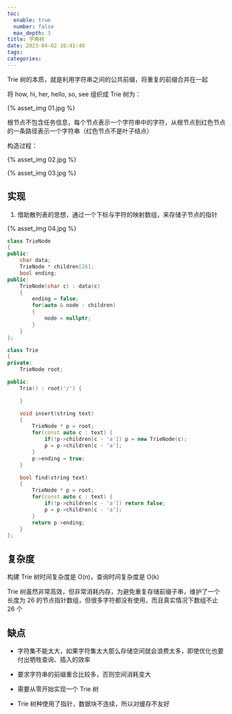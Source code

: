 ```yaml
---
toc:
  enable: true
  number: false
  max_depth: 3
title: 字典树
date: 2023-04-02 16:41:40
tags:
categories:
---
```


Trie 树的本质，就是利用字符串之间的公共前缀，将重复的前缀合并在一起

将 how, hi, her, hello, so, see 组织成 Trie 树为：

{% asset_img 01.jpg %}

根节点不包含任务信息，每个节点表示一个字符串中的字符，从根节点到红色节点的一条路径表示一个字符串（红色节点不是叶子结点）

构造过程：

{% asset_img 02.jpg %}

{% asset_img 03.jpg %}

## 实现

1. 借助散列表的思想，通过一个下标与字符的映射数组，来存储子节点的指针

{% asset_img 04.jpg %}

```cpp
class TrieNode
{
public:
    char data;
    TrieNode * children[26];
    bool ending;
public:
    TrieNode(char c) : data(c)
    {
        ending = false;
        for(auto & node : children)
        {
            node = nullptr;
        }
    }
};

class Trie
{
private:
    TrieNode root;

public:
    Trie() : root('/') {

    }

    void insert(string text)
    {
        TrieNode * p = root;
        for(const auto c : text) {
            if(!p->children[c - 'a']) p = new TrieNode(c);
            p = p->children[c - 'a'];
        }
        p->ending = true;
    }

    bool find(string text)
    {
        TrieNode * p = root;
        for(const auto c : text) {
            if(!p->children[c - 'a']) return false;
            p = p->children[c - 'a'];
        }
        return p->ending;
    }
};
```

## 复杂度

构建 Trie 树时间复杂度是 O(n)，查询时间复杂度是 O(k)

Trie 树虽然非常高效，但非常消耗内存，为避免重复存储前缀子串，维护了一个长度为 26 的节点指针数组，但很多字符都没有使用，而且真实情况下数组不止 26 个

## 缺点

- 字符集不能太大，如果字符集太大那么存储空间就会浪费太多，即使优化也要付出牺牲查询、插入的效率

- 要求字符串的前缀重合比较多，否则空间消耗变大

- 需要从零开始实现一个 Trie 树

- Trie 树种使用了指针，数据块不连续，所以对缓存不友好